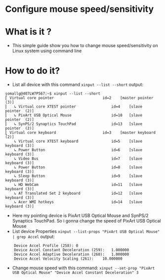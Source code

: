 # Configure mouse speed/sensitivity

# What is it ?
* This simple guide show you how to change mouse speed/sensitivity on Linux system using command line

# How to do it?
* List all device with this command
`xinput --list --short`
output:
```
somallg@407LW7P567:~$ xinput --list --short
⎡ Virtual core pointer                    	id=2	[master pointer  (3)]
⎜   ↳ Virtual core XTEST pointer              	id=4	[slave  pointer  (2)]
⎜   ↳ PixArt USB Optical Mouse                	id=10	[slave  pointer  (2)]
⎜   ↳ SynPS/2 Synaptics TouchPad              	id=13	[slave  pointer  (2)]
⎣ Virtual core keyboard                   	id=3	[master keyboard (2)]
    ↳ Virtual core XTEST keyboard             	id=5	[slave  keyboard (3)]
    ↳ Power Button                            	id=6	[slave  keyboard (3)]
    ↳ Video Bus                               	id=7	[slave  keyboard (3)]
    ↳ Power Button                            	id=8	[slave  keyboard (3)]
    ↳ Sleep Button                            	id=9	[slave  keyboard (3)]
    ↳ HD WebCam                               	id=11	[slave  keyboard (3)]
    ↳ AT Translated Set 2 keyboard            	id=12	[slave  keyboard (3)]
    ↳ Acer WMI hotkeys                        	id=14	[slave  keyboard (3)]
```
* Here my pointing device is PixArt USB Optical Mouse and SynPS/2 Synaptics TouchPad. So i gonna change the speed of PixArt USB Optical Mouse
* List device Properties
`xinput --list-props "PixArt USB Optical Mouse" | grep Accel`
output:
```
	Device Accel Profile (258):	0
	Device Accel Constant Deceleration (259):	1.000000
	Device Accel Adaptive Deceleration (260):	1.000000
	Device Accel Velocity Scaling (261):	10.000000
```
* Change mouse speed with this command:
`xinput --set-prop "PixArt USB Optical Mouse" "Device Accel Constant Deceleration" 3`
